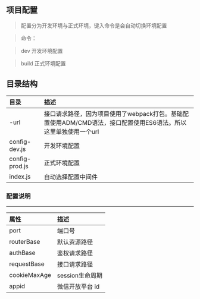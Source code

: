 ## 项目配置
> 配置分为开发环境与正式环境，键入命令是会自动切换环境配置

> 命令：

>   dev 开发环境配置

>   build 正式环境配置

## 目录结构
| 目录          | 描述                                                                                                              |
|:--------------|:------------------------------------------------------------------------------------------------------------------|
| -url          | 接口请求路径，因为项目使用了webpack打包。基础配置使用ADM/CMD语法，接口配置使用ES6语法。所以这里单独使用一个url    |
| config-dev.js | 开发环境配置                                                                                                      |
| config-prod.js| 正式环境配置                                                                                                      |
| index.js      | 自动选择配置中间件                                                                                                |


### 配置说明
> 
***
| 属性          | 描述                      |
|:--------------|:--------------------------|
| port          | 端口号                    |
| routerBase    | 默认资源路径              |
| authBase      | 鉴权请求路径              |
| requestBase   | 接口请求路径              |
| cookieMaxAge  | session生命周期           |
| appid         | 微信开放平台 id           |
